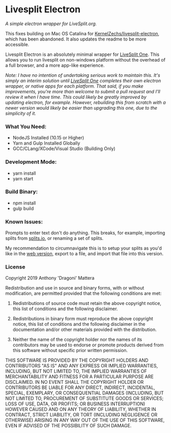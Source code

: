 # Livesplit Electron
*A simple electron wrapper for LiveSplit.org.*

This fixes building on Mac OS Catalina for [KernelZechs/livesplit-electron](https://github.com/KernelZechs/livesplit-electron), which has been abandoned. It also updates the readme to be more accessible.

Livesplit Electron is an absolutely minimal wrapper for [LiveSplit One](https://one.livesplit.org). This allows you to run livesplit on non-windows platform without the overhead of a full browser, and a more app-like experience.

_Note: I have no intention of undertaking serious work to maintain this. It's simply an interim solution until [LiveSplit One](https://github.com/LiveSplit/LiveSplitOne) completes their own electron wrapper, or native apps for each platform. That said, if you make improvements, you're more than welcome to submit a pull request and I'll review it when I have time. This could likely be greatly improved by updating electron, for example. However, rebuilding this from scratch with a newer version would likely be easier than upgrading this one, due to the simplicity of it._

### What You Need:
* NodeJS Installed (10.15 or Higher)
* Yarn and Gulp Installed Globally
* GCC/CLang/XCode/Visual Studio (Building Only)

### Development Mode:
* yarn install
* yarn start

### Build Binary:
* npm install
* gulp build

### Known Issues:
Prompts to enter text don't do anything. This breaks, for example, importing splits from [splits.io](https://splits.io), or renaming a set of splits.

My recommendation to circumnavigate this is to setup your splits as you'd like in the [web version](https://one.livesplit.org), export to a file, and import that file into this version.

### License
Copyright 2019 Anthony 'Dragoni' Mattera

Redistribution and use in source and binary forms, with or without modification, are permitted provided that the following conditions are met:

1. Redistributions of source code must retain the above copyright notice, this list of conditions and the following disclaimer.

2. Redistributions in binary form must reproduce the above copyright notice, this list of conditions and the following disclaimer in the documentation and/or other materials provided with the distribution.

3. Neither the name of the copyright holder nor the names of its contributors may be used to endorse or promote products derived from this software without specific prior written permission.

THIS SOFTWARE IS PROVIDED BY THE COPYRIGHT HOLDERS AND CONTRIBUTORS "AS IS" AND ANY EXPRESS OR IMPLIED WARRANTIES, INCLUDING, BUT NOT LIMITED TO, THE IMPLIED WARRANTIES OF MERCHANTABILITY AND FITNESS FOR A PARTICULAR PURPOSE ARE DISCLAIMED. IN NO EVENT SHALL THE COPYRIGHT HOLDER OR CONTRIBUTORS BE LIABLE FOR ANY DIRECT, INDIRECT, INCIDENTAL, SPECIAL, EXEMPLARY, OR CONSEQUENTIAL DAMAGES (INCLUDING, BUT NOT LIMITED TO, PROCUREMENT OF SUBSTITUTE GOODS OR SERVICES; LOSS OF USE, DATA, OR PROFITS; OR BUSINESS INTERRUPTION) HOWEVER CAUSED AND ON ANY THEORY OF LIABILITY, WHETHER IN CONTRACT, STRICT LIABILITY, OR TORT (INCLUDING NEGLIGENCE OR OTHERWISE) ARISING IN ANY WAY OUT OF THE USE OF THIS SOFTWARE, EVEN IF ADVISED OF THE POSSIBILITY OF SUCH DAMAGE.

